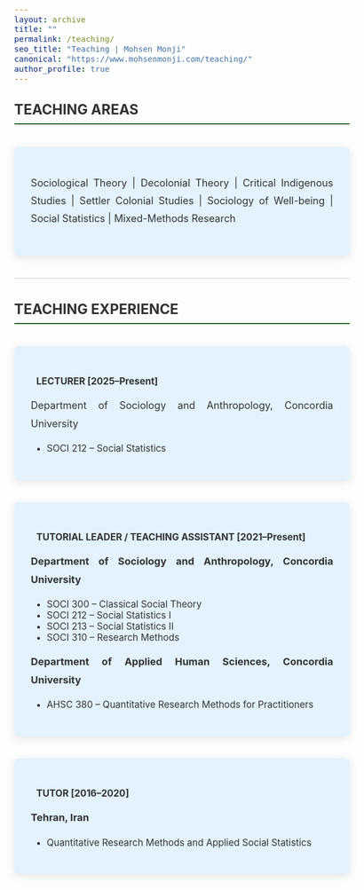 ```yaml
---
layout: archive
title: ""
permalink: /teaching/
seo_title: "Teaching | Mohsen Monji"
canonical: "https://www.mohsenmonji.com/teaching/"
author_profile: true
---
```


<style>
  body {
    font-size: 1.05em;
  }
  h2 {
    border-bottom: 2px solid #1B5E20;
    font-weight: bold;
    padding-bottom: 10px;
    margin-top: 30px;
    color: #333;
    text-transform: uppercase;
  }
  .teaching-section {
    margin-bottom: 40px;
  }
  .teaching-card {
    border-radius: 8px;
    padding: 30px;
    margin: 40px auto;
    color: #333333;
    box-shadow: 0px 4px 15px rgba(0, 0, 0, 0.1);
    background-color: #E3F2FD;
    text-align: justify;
    max-width: 850px;
  }
  .teaching-card h4 {
    font-weight: bold;
    margin-bottom: 10px;
    color: #333;
  }
  .teaching-card p {
    font-size: 18px;
    line-height: 1.8;
    color: #333;
  }
  .icon {
    margin-right: 10px;
    color: #1B5E20;
  }
  .section-divider {
    border: 0;
    height: 1px;
    background: #cccccc;
    margin: 40px 0;
  }
</style>

<!-- CARD 1: TEACHING AREAS -->
<div class="teaching-section">
  <h2>TEACHING AREAS</h2>
  <div class="teaching-card">
    <p style="font-size:18px; color:#333; text-align:justify; line-height:1.8; margin:20px 0;">
      Sociological Theory | Decolonial Theory | Critical Indigenous Studies | Settler Colonial Studies | Sociology of Well-being | Social Statistics | Mixed-Methods Research
    </p>
  </div>
</div>

<hr class="section-divider">

<!-- CARD 2: TEACHING EXPERIENCE -->
<div class="teaching-section">
  <h2>TEACHING EXPERIENCE</h2>

  <div class="teaching-card">
    <h4><i class="fas fa-chalkboard-teacher icon"></i> LECTURER [2025–Present]</h4>
    <p>Department of Sociology and Anthropology, Concordia University</p>
    <ul>
      <li>SOCI 212 – Social Statistics</li>
    </ul>
  </div>

  <div class="teaching-card">
    <h4><i class="fas fa-chalkboard icon"></i> TUTORIAL LEADER / TEACHING ASSISTANT [2021–Present]</h4>
    <p><strong>Department of Sociology and Anthropology, Concordia University</strong></p>
    <ul>
      <li>SOCI 300 – Classical Social Theory</li>
      <li>SOCI 212 – Social Statistics I</li>
      <li>SOCI 213 – Social Statistics II</li>
      <li>SOCI 310 – Research Methods</li>
    </ul>

  <p><strong>Department of Applied Human Sciences, Concordia University</strong></p>
    <ul>
      <li>AHSC 380 – Quantitative Research Methods for Practitioners</li>
    </ul>
  </div>

  <div class="teaching-card">
    <h4><i class="fas fa-user-graduate icon"></i> TUTOR [2016–2020]</h4>
    <p><strong>Tehran, Iran</strong></p>
    <ul>
      <li>Quantitative Research Methods and Applied Social Statistics</li>
    </ul>
  </div>
</div>